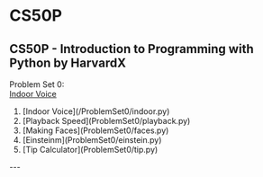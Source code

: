 # CS50P
CS50P - Introduction to Programming with Python by HarvardX
---
Problem Set 0:<br>
[Indoor Voice](/ProblemSet0/indoor.py)
<ol>
  <li>[Indoor Voice](/ProblemSet0/indoor.py)</li>
  <li>[Playback Speed](ProblemSet0/playback.py)</li>
  <li>[Making Faces](ProblemSet0/faces.py)</li>
  <li>[Einsteinm](ProblemSet0/einstein.py)</li>
  <li>[Tip Calculator](ProblemSet0/tip.py)</li>
</ol>
---
